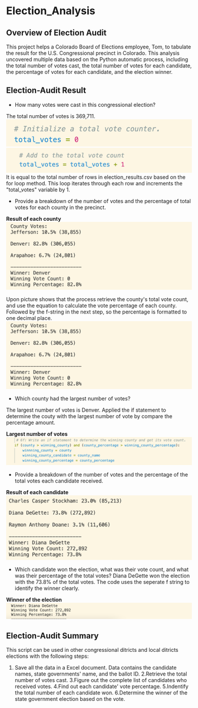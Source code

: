 # Election_Analysis
## Overview of Election Audit
This project helps a Colorado Board of Elections employee, Tom, to tabulate the result for the U.S. Congressional precinct in Colorado. This analysis uncovered multiple data based on the Python automatic process, including the total number of votes cast, the total number of votes for each candidate, the percentage of votes for each candidate, and the election winner.


## Election-Audit Result
* How many votes were cast in this congressional election? 

The total number of votes is 369,711.
![total_votes1](Resources/total_votes1.png)
![total_votes2](Resources/total_votes2.png)
It is equal to the total number of rows in election_results.csv based on the for loop method. This loop iterates through each row and increments the "total_votes" variable by 1.


* Provide a breakdown of the number of votes and the percentage of total votes for each county in the precinct. 

**Result of each county**
![c_vote_percentage](Resources/c_vote_percentage.png)

Upon picture shows that the process retrieve the county's total vote count, and use the equation to calculate the vote percentage of each county. Followed by the f-string in the next step, so the percentage is formatted to one decimal place.
![Resources/c_vote_percentage](Resources/c_vote_percentage.png)


* Which county had the largest number of votes?

The largest number of votes is Denver.
Applied the if statement to determine the couty with the largest number of vote by compare the percentage amount. 

**Largest number of votes**
![largest_count](Resources/largest_count.png)


* Provide a breakdown of the number of votes and the percentage of the total votes each candidate received.

**Result of each candidate**
![vote_percentage](Resources/vote_percentage.png)


* Which candidate won the election, what was their vote count, and what was their percentage of the total votes? 
Diana DeGette won the election with the 73.8% of the total votes. The code uses the seperate f string to identify the winner clearly. 

**Winner of the election**
![winner](Resources/winner.png)


## Election-Audit Summary
This script can be used in other congressional ditricts and local ditricts elections with the following steps:
1. Save all the data in a Excel document. Data contains the candidate names, state governments' name, and the ballot ID.
2.Retrieve the total number of votes cast.
3.Figure out the complete list of candidates who received votes.
4.Find out each candidate' vote percentage.
5.Indentify the total number of each candidate won.
6.Determine the winner of the state government election based on the vote.
